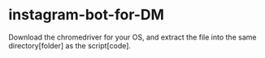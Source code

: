 # instagram-bot-for-DM

Download the chromedriver for your OS, and extract the file into the same directory[folder] as the script[code].
